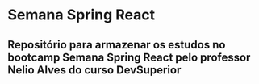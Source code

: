 # Semana Spring React

## Repositório para armazenar os estudos no bootcamp Semana Spring React pelo professor Nelio Alves do curso DevSuperior